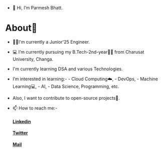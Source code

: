 - 👋 Hi, I’m Parmesh Bhatt.
#              About🤠
- 👨‍🎓I'm currently a Junior'25 Engineer.
- 💻 I’m currently pursuing my B.Tech-2nd-year👨‍🎓 from Charusat University, Changa.
- I'm currently learning DSA and various Technologies.
- I’m interested in learning:- 
                    - Cloud Computing☁️, 
                    - DevOps, 
                    - Machine Learning💻,
                    - AI, 
                    - Data Science, Programming, etc. 
- Also, I want to contribute to open-source projects📌.
 - 📫 How to reach me:- 
 
      #### [Linkedin](https://www.linkedin.com/in/parmesh-bhatt-277971221/)
      #### [Twitter](https://twitter.com/Parmesh_119)
      #### [Mail]([https://mail.google.com/mail/u/0/?tab=rm&ogbl#inbox?compose=new](https://mail.google.com/mail/u/1/?ogbl#inbox?compose=CllgCJvlHkMtXjLMqrvgxlcTDfRSGLKClvlDMfBkgPQThKBVBJqQmRbdlzDLVbjdGCsfSWzcfNV))
      
